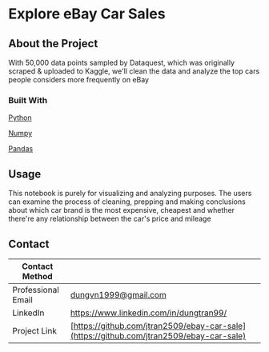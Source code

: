 # Explore eBay Car Sales

## About the Project
With 50,000 data points sampled by Dataquest, which was originally scraped & uploaded to Kaggle, we'll clean the data and analyze the top cars people considers more frequently on eBay

### Built With
[Python](https://en.wikipedia.org/wiki/Python_(programming_language))

[Numpy](https://en.wikipedia.org/wiki/NumPy)

[Pandas](https://en.wikipedia.org/wiki/PANDAS)

## Usage
This notebook is purely for visualizing and analyzing purposes. The users can examine the process of cleaning, prepping and making conclusions about which car brand is the most expensive, cheapest and whether there're any relationship between the car's price and mileage

## Contact
| Contact Method | |
| --- | --- |
| Professional Email | dungvn1999@gmail.com |
| LinkedIn | https://www.linkedin.com/in/dungtran99/ |
| Project Link | [https://github.com/jtran2509/ebay-car-sale](https://github.com/jtran2509/ebay-car-sale) |
